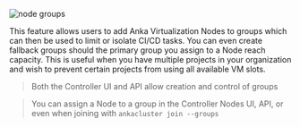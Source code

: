 ![node groups](/anka/images/using-controller/anka-controller-node-group-page.png) 

This feature allows users to add Anka Virtualization Nodes to groups which can then be used to limit or isolate CI/CD tasks. You can even create fallback groups should the primary group you assign to a Node reach capacity. This is useful when you have multiple projects in your organization and wish to prevent certain projects from using all available VM slots.

> Both the Controller UI and API allow creation and control of groups

> You can assign a Node to a group in the Controller Nodes UI, API, or even when joining with `ankacluster join --groups`